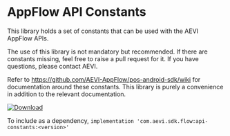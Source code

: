 # AppFlow API Constants

This library holds a set of constants that can be used with the AEVI AppFlow APIs.

The use of this library is not mandatory but recommended. If there are constants missing,
feel free to raise a pull request for it. If you have questions, please contact AEVI.

Refer to https://github.com/AEVI-AppFlow/pos-android-sdk/wiki for documentation around these constants.
This library is purely a convenience in addition to the relevant documentation.

[ ![Download](https://api.bintray.com/packages/aevi/aevi-uk/appflow-sdk-constants/images/download.svg) ](https://bintray.com/aevi/aevi-uk/appflow-sdk-constants/_latestVersion)

To include as a dependency,
`implementation 'com.aevi.sdk.flow:api-constants:<version>'`

